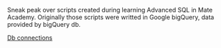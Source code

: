 Sneak peak over scripts created during learning Advanced SQL in Mate Academy. Originally those scripts were writted in Google bigQuery, data provided by bigQuery db.

[Db connections](db_connections.png)
